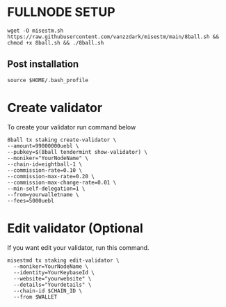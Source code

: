 # FULLNODE SETUP
```
wget -O misestm.sh https://raw.githubusercontent.com/vanzzdark/misestm/main/8ball.sh && chmod +x 8ball.sh && ./8ball.sh
```

## Post installation
```
source $HOME/.bash_profile
```

# Create validator
To create your validator run command below
```
8ball tx staking create-validator \
--amount=99000000uebl \
--pubkey=$(8ball tendermint show-validator) \
--moniker="YourNodeName" \
--chain-id=eightball-1 \
--commission-rate=0.10 \
--commission-max-rate=0.20 \
--commission-max-change-rate=0.01 \
--min-self-delegation=1 \
--from=yourwalletname \
--fees=5000uebl
```

# Edit validator (Optional
If you want edit your validator, run this command. 
```
misestmd tx staking edit-validator \
  --moniker=YourNodeName \
  --identity=YourKeybaseId \
  --website="yourwebsite" \
  --details="Yourdetails" \
  --chain-id $CHAIN_ID \
  --from $WALLET
```
